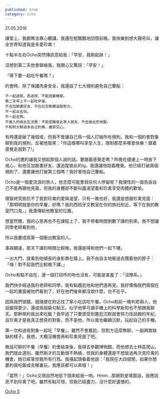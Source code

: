 ```yaml
---
published: true
category: ocho
---
```

21.05.2016

課堂上，我都無法專心聽講，我還在輕飄飄地回憶前晚。我快樂到想大聲吼叫，讓全世界知道我是多愛珍禽！

 

十點半左右Ocho突然傳訊息給我：「早安，我剛起牀！」

 

沒想到第二天他會聯絡我，我開心又驚訝：「早安！」

 

「等下要一起吃午餐嗎？」

 

約會時，除了保護肉身安全，我還設了七大規則避免自己暈船：

 

    不一起過夜。若過夜，不能抱着睡覺。
    第二天早上不一起吃早餐。
    不互加臉書好友、不在社交軟體追蹤對方。
    不一起出去玩。
    不一起合照。
    不進入的彼此生活圈：不能認識彼此家人朋友、不去彼此的地盤。
    不和對方聊過多自己的事，嚴禁交心。

 

有時還是破了幾個戒，但我不會讓自己爲一個人打破所有規則。我和一個約會對象聊到我的規則，反被他取笑：「你這樣哪叫享受人生，限制那麼多哪會快樂！跟着感覺走就對了!」

 

Ocho的邀約讓我又想起那個人說的話。要跟着感覺走嗎？昨晚在捷運上一時放下戒心，和他互加臉書好友、還追蹤彼此的Ig，我還讓他抱着睡覺。他已經打破兩個規則了，還要讓他打破第三個嗎？我好害怕自己暈船。

 

Ocho是一個愛流浪的旅人，他怎麼可能會爲任何人停留呢？我理性的一面告訴自己不能再跟他見面，但我的身體卻不斷叫囂渴望着和珍禽享受肉體的歡愉。

 

理智終究抵抗不了我對珍禽的愛與渴望，只有一晚也好，我還是想跟珍禽見面：「那明明就是你的早餐，好嗎？我的西班牙文教室在你的旅社附近，等下在我的教室門口見。」我還傳給他教室的位置。

 

想當然爾，我的心思再也不在課程上了，我不停看時間倒數下課的到來。我不想讓同學老師看到他，

所以我要成爲第一個衝出教室的人。

 

事與願違，那天下課的時間比較晚，我還是得和他們一起下樓。

 

一出大門，就看到他傾長的身影靠在牆上。我不由自主地衝過去攬着他的脖子：「嗨！對不起我們比較晚下課。」

 

Ocho有點不自在，連一個打招呼的吻也沒有，可能是害羞了：「沒關系。」

 

我們快步經過我的老師和同學，我有點尷尬地和他們道再見。我好懊悔我們兩個在一起的畫面被他們看到了，好在他們後來都沒說什麼，也不在乎。

 

 

因爲我們很餓，就隨便在附近找了家小吃店吃午餐。Ocho和前一晚判若兩人，他話變得更少，還成爲超級句點王。似乎他寧可讀手機上的科學新知也不想跟我聊天。那幹嘛約我出來吃飯？我早過了只要感受到尷尬沉默就會努力找話題的年紀，且珍禽才是我真正想見的對象，而不是他，所以我也繼續沉默，玩起自己的手機。

 

第一次和過夜對象一起吃「早餐」，雖然不會尷尬，但對方這麼無聊，一副興致缺缺的樣子。我想，大概沒機會再和珍禽見面了吧。

 

無話可聊的午餐（早餐）約會結束後，我得去參觀博物館，而他想去士林區爬山，我們就此道別。雖然剛才的互動很不熱絡，但我的身體還是不想放過再次見珍禽的機會，她已經掌控我所有行爲。我擡起頭看着他說：「我現在大四很閒，如果你想要約我吃飯或去哪裏玩，我應該都可以來哦！」

 

「當然！」Ocho又很自然地低下頭來給我一吻。Hmm…那絕對是場面話，我應該見不到珍禽了吧。雖然有點可惜，但我已經盡力，沒什麼好遺憾的。

[Ocho 5](https://tsainei.com/Ocho-5/)
